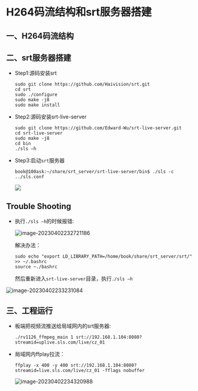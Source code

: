 # H264码流结构和srt服务器搭建

## 一、H264码流结构







## 二、srt服务器搭建

- Step1:源码安装srt

  ```shell
  sudo git clone https://github.com/Haivision/srt.git
  cd srt
  sudo ./configure
  sudo make -j8
  sudo make install
  ```

- Step2:源码安装srt-live-server

  ```shell
  sudo git clone https://github.com/Edward-Wu/srt-live-server.git
  cd srt-live-server
  sudo make -j8
  cd bin
  ./sls –h
  ```

- Step3:启动`srt`服务器

  ```shell
  book@100ask:~/share/srt_server/srt-live-server/bin$ ./sls -c ../sls.conf 
  ```

  ![](https://pic-1304959529.cos.ap-guangzhou.myqcloud.com/DB/image-20230402233523647.png)

## Trouble Shooting

- 执行`./sls –h`的时候报错:

  ![image-20230402232721186](https://pic-1304959529.cos.ap-guangzhou.myqcloud.com/DB/image-20230402232721186.png)

  解决办法：

  ```shell
  sudo echo "export LD_LIBRARY_PATH=/home/book/share/srt_server/srt/" >> ~/.bashrc
  source ~./bashrc
  ```

  然后重新进入`srt-live-server`目录，执行`./sls –h`

![image-20230402233231084](https://pic-1304959529.cos.ap-guangzhou.myqcloud.com/DB/image-20230402233231084.png)



## 三、工程运行

- 板端把视频流推送给局域网内的srt服务器:

  ```shell
  ./rv1126_ffmpeg_main 1 srt://192.168.1.104:8080?streamid=uplive.sls.com/live/cz_01
  ```

- 局域网内ffplay拉流：

  ```shell
  ffplay -x 400 -y 400 srt://192.168.1.104:8080?streamid=live.sls.com/live/cz_01 -fflags nobuffer
  ```

  ![image-20230402234320988](https://pic-1304959529.cos.ap-guangzhou.myqcloud.com/DB/image-20230402234320988.png)

